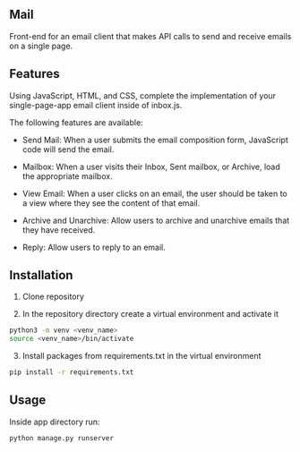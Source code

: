 ## Mail

Front-end for an email client that makes API calls to send and receive emails on a single page.


## Features

Using JavaScript, HTML, and CSS, complete the implementation of your single-page-app email client inside of inbox.js.

The following features are available:

* Send Mail: When a user submits the email composition form, JavaScript code will send the email.

* Mailbox: When a user visits their Inbox, Sent mailbox, or Archive, load the appropriate mailbox.

* View Email: When a user clicks on an email, the user should be taken to a view where they see the content of that email.

* Archive and Unarchive: Allow users to archive and unarchive emails that they have received.

* Reply: Allow users to reply to an email.


## Installation

1. Clone repository

2. In the repository directory create a virtual environment and activate it

```bash
python3 -m venv <venv_name>
source <venv_name>/bin/activate
```
3. Install packages from requirements.txt in the virtual environment

```bash
pip install -r requirements.txt
```

## Usage
Inside app directory run:

```bash
python manage.py runserver
